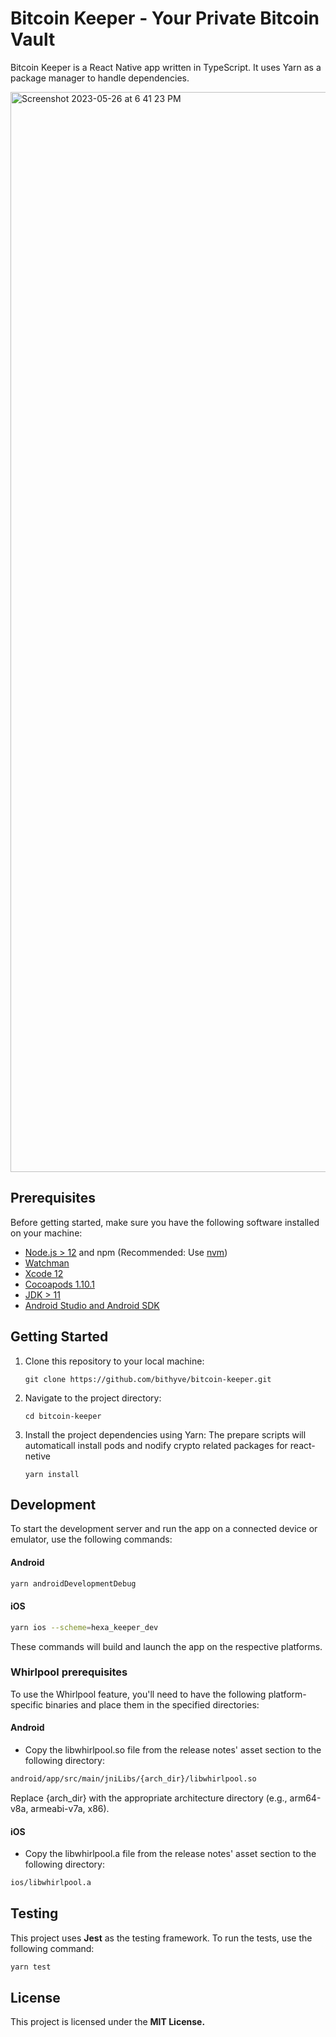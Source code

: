 # Bitcoin Keeper - Your Private Bitcoin Vault

Bitcoin Keeper is a React Native app written in TypeScript. It uses Yarn as a package manager to handle dependencies.

<img width="1728" alt="Screenshot 2023-05-26 at 6 41 23 PM" src="https://github.com/bithyve/bitcoin-keeper/assets/50690016/fe3a8cdb-260f-44a0-913a-8f94d5791b6b">


## Prerequisites

Before getting started, make sure you have the following software installed on your machine:

- [Node.js > 12](https://nodejs.org) and npm (Recommended: Use [nvm](https://github.com/nvm-sh/nvm))
- [Watchman](https://facebook.github.io/watchman)
- [Xcode 12](https://developer.apple.com/xcode)
- [Cocoapods 1.10.1](https://cocoapods.org)
- [JDK > 11](https://www.oracle.com/java/technologies/javase-jdk11-downloads.html)
- [Android Studio and Android SDK](https://developer.android.com/studio)

## Getting Started

1. Clone this repository to your local machine:

   ```shell
   git clone https://github.com/bithyve/bitcoin-keeper.git
    ```

2. Navigate to the project directory:
    ```shell
   cd bitcoin-keeper
    ```
3. Install the project dependencies using Yarn:
    The prepare scripts will automaticall install pods and nodify crypto related packages for react-netive
     ```shell
   yarn install
    ```
    
## Development
To start the development server and run the app on a connected device or emulator, use the following commands:

#### Android
```bash
yarn androidDevelopmentDebug
```
    
#### iOS
```bash
yarn ios --scheme=hexa_keeper_dev
```
These commands will build and launch the app on the respective platforms.


### Whirlpool prerequisites
To use the Whirlpool feature, you'll need to have the following platform-specific binaries and place them in the specified directories:

#### Android

* Copy the libwhirlpool.so file from the release notes' asset section to the following directory:
```bash
android/app/src/main/jniLibs/{arch_dir}/libwhirlpool.so
```
Replace {arch_dir} with the appropriate architecture directory (e.g., arm64-v8a, armeabi-v7a, x86).

#### iOS

* Copy the libwhirlpool.a file from the release notes' asset section to the following directory:
```bash
ios/libwhirlpool.a
```


## Testing
This project uses **Jest** as the testing framework. To run the tests, use the following command:
```bash
yarn test
```
## License
This project is licensed under the **MIT License.**
    

